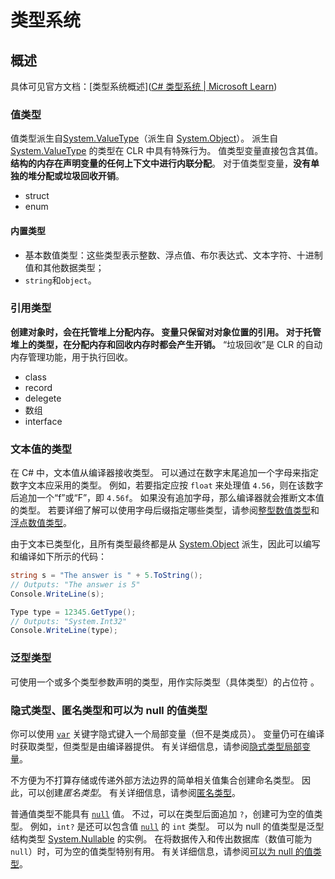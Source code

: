 

# 类型系统

## 概述

具体可见官方文档：[类型系统概述]([C# 类型系统 | Microsoft Learn](https://learn.microsoft.com/zh-cn/dotnet/csharp/fundamentals/types/))

### 值类型

值类型派生自[System.ValueType](https://learn.microsoft.com/zh-cn/dotnet/api/system.valuetype)（派生自 [System.Object](https://learn.microsoft.com/zh-cn/dotnet/api/system.object)）。 派生自 [System.ValueType](https://learn.microsoft.com/zh-cn/dotnet/api/system.valuetype) 的类型在 CLR 中具有特殊行为。 值类型变量直接包含其值。 **结构的内存在声明变量的任何上下文中进行内联分配**。 对于值类型变量，**没有单独的堆分配或垃圾回收开销**。

- struct
- enum

#### 内置类型

- 基本数值类型：这些类型表示整数、浮点值、布尔表达式、文本字符、十进制值和其他数据类型；
- `string`和`object`。

### 引用类型

**创建对象时，会在托管堆上分配内存。 变量只保留对对象位置的引用。 对于托管堆上的类型，在分配内存和回收内存时都会产生开销。** “垃圾回收”是 CLR 的自动内存管理功能，用于执行回收。

- class
- record
- delegete
- 数组
- interface

### 文本值的类型

在 C# 中，文本值从编译器接收类型。 可以通过在数字末尾追加一个字母来指定数字文本应采用的类型。 例如，若要指定应按 `float` 来处理值 `4.56`，则在该数字后追加一个“f”或“F”，即 `4.56f`。 如果没有追加字母，那么编译器就会推断文本值的类型。 若要详细了解可以使用字母后缀指定哪些类型，请参阅[整型数值类型](https://learn.microsoft.com/zh-cn/dotnet/csharp/language-reference/builtin-types/integral-numeric-types)和[浮点数值类型](https://learn.microsoft.com/zh-cn/dotnet/csharp/language-reference/builtin-types/floating-point-numeric-types)。

由于文本已类型化，且所有类型最终都是从 [System.Object](https://learn.microsoft.com/zh-cn/dotnet/api/system.object) 派生，因此可以编写和编译如下所示的代码：

```csharp
string s = "The answer is " + 5.ToString();
// Outputs: "The answer is 5"
Console.WriteLine(s);

Type type = 12345.GetType();
// Outputs: "System.Int32"
Console.WriteLine(type);
```

### 泛型类型

可使用一个或多个类型参数声明的类型，用作实际类型（具体类型）的占位符 。

### 隐式类型、匿名类型和可以为 null 的值类型

你可以使用 [`var`](https://learn.microsoft.com/zh-cn/dotnet/csharp/language-reference/keywords/var) 关键字隐式键入一个局部变量（但不是类成员）。 变量仍可在编译时获取类型，但类型是由编译器提供。 有关详细信息，请参阅[隐式类型局部变量](https://learn.microsoft.com/zh-cn/dotnet/csharp/programming-guide/classes-and-structs/implicitly-typed-local-variables)。

不方便为不打算存储或传递外部方法边界的简单相关值集合创建命名类型。 因此，可以创建*匿名类型*。 有关详细信息，请参阅[匿名类型](https://learn.microsoft.com/zh-cn/dotnet/csharp/fundamentals/types/anonymous-types)。

普通值类型不能具有 [`null`](https://learn.microsoft.com/zh-cn/dotnet/csharp/language-reference/keywords/null) 值。 不过，可以在类型后面追加 `?`，创建可为空的值类型。 例如，`int?` 是还可以包含值 [`null`](https://learn.microsoft.com/zh-cn/dotnet/csharp/language-reference/keywords/null) 的 `int` 类型。 可以为 null 的值类型是泛型结构类型 [System.Nullable](https://learn.microsoft.com/zh-cn/dotnet/api/system.nullable-1) 的实例。 在将数据传入和传出数据库（数值可能为 `null`）时，可为空的值类型特别有用。 有关详细信息，请参阅[可以为 null 的值类型](https://learn.microsoft.com/zh-cn/dotnet/csharp/language-reference/builtin-types/nullable-value-types)。

